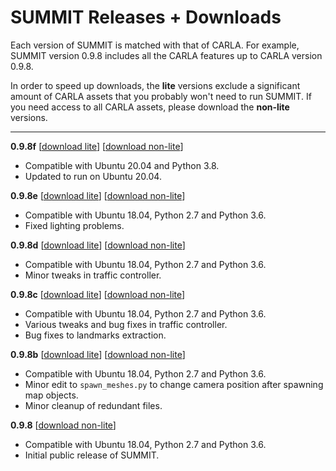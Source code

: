 <h1> SUMMIT Releases + Downloads</h1>

Each version of SUMMIT is matched with that of CARLA. For example, SUMMIT version 0.9.8 includes all the CARLA features up to CARLA version 0.9.8.

In order to speed up downloads, the **lite** versions exclude a significant amount of CARLA assets that you probably won't need to run SUMMIT. If you need access to all CARLA assets, please download the **non-lite** versions.

<hr>

**0.9.8f** [[download lite](https://www.dropbox.com/s/vfxoexx0dtr8drj/SUMMIT_0.9.8f_lite.tar.gz?dl=0)] [[download non-lite](https://www.dropbox.com/s/g1tqy7oke4hhsin/SUMMIT_0.9.8f.tar.gz?dl=0)]

- Compatible with Ubuntu 20.04 and Python 3.8.
- Updated to run on Ubuntu 20.04.

**0.9.8e** [[download lite](https://www.dropbox.com/s/zl6vj7flo1wzfe6/SUMMIT_0.9.8e_lite.tar.gz?dl=0)] [[download non-lite](https://www.dropbox.com/s/p2pa1g9f8kjhuh8/SUMMIT_0.9.8e.tar.gz?dl=0)]

- Compatible with Ubuntu 18.04, Python 2.7 and Python 3.6.
- Fixed lighting problems.

**0.9.8d** [[download lite](https://www.dropbox.com/s/pr3avosa70at4ux/SUMMIT_0.9.8d_lite.tar.gz?dl=0)] [[download non-lite](https://www.dropbox.com/s/oyr8j985z4f922o/SUMMIT_0.9.8d.tar.gz?dl=0)]

- Compatible with Ubuntu 18.04, Python 2.7 and Python 3.6.
- Minor tweaks in traffic controller.

**0.9.8c** [[download lite](https://www.dropbox.com/s/x1ygo7h2ve3tsrv/SUMMIT_0.9.8c_lite.tar.gz?dl=0)] [[download non-lite](https://www.dropbox.com/s/9wo7afg6agk7452/SUMMIT_0.9.8c.tar.gz?dl=0)]

- Compatible with Ubuntu 18.04, Python 2.7 and Python 3.6.
- Various tweaks and bug fixes in traffic controller.
- Bug fixes to landmarks extraction.

**0.9.8b** [[download lite](https://www.dropbox.com/s/9t51e3a72qarzqb/SUMMIT_0.9.8b_lite.tar.gz?dl=0)] [[download non-lite](https://www.dropbox.com/s/n5m418ryfwpoj1n/SUMMIT_0.9.8b.tar.gz?dl=0)]

- Compatible with Ubuntu 18.04, Python 2.7 and Python 3.6.
- Minor edit to `spawn_meshes.py` to change camera position after spawning map objects.
- Minor cleanup of redundant files.

**0.9.8** [[download non-lite](https://www.dropbox.com/s/diopfv2tk85571c/SUMMIT_0.9.8.tar.gz?dl=0)]

- Compatible with Ubuntu 18.04, Python 2.7 and Python 3.6.
- Initial public release of SUMMIT.
